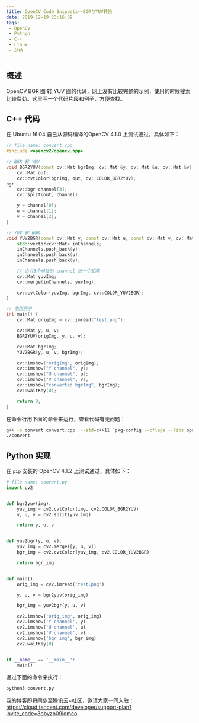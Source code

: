 ```yaml
---
title: OpenCV Code Snippets——BGR与YUV转换
date: 2019-12-19 23:16:39
tags:
 - OpenCV
 - Python
 - C++
 - Linux
 - 总结
---
```

## 概述
OpenCV BGR 图 转 YUV 图的代码，网上没有比较完整的示例，使用的时候搜索比较费劲。这里写一个代码片段和例子，方便查找。
<!--more-->

## C++ 代码
在 Ubuntu 16.04 自己从源码编译的OpenCV 4.1.0 上测试通过，具体如下：
```cpp
// file name: convert.cpp
#include <opencv2/opencv.hpp>

// BGR 转 YUV
void BGR2YUV(const cv::Mat bgrImg, cv::Mat &y, cv::Mat &u, cv::Mat &v) {
    cv::Mat out;
    cv::cvtColor(bgrImg, out, cv::COLOR_BGR2YUV);
bgr
    cv::bgr channel[3];
    cv::split(out, channel);

    y = channel[0];
    u = channel[1];
    v = channel[2];
}

// YUV 转 BGR
void YUV2BGR(const cv::Mat y, const cv::Mat u, const cv::Mat v, cv::Mat& bgrImg) {
    std::vector<cv::Mat> inChannels;
    inChannels.push_back(y);
    inChannels.push_back(u);
    inChannels.push_back(v);

    // 合并3个单独的 channel 进一个矩阵
    cv::Mat yuvImg;
    cv::merge(inChannels, yuvImg);

    cv::cvtColor(yuvImg, bgrImg, cv::COLOR_YUV2BGR);
}

// 使用例子
int main() {
    cv::Mat origImg = cv::imread("test.png");

    cv::Mat y, u, v;
    BGR2YUV(origImg, y, u, v);

    cv::Mat bgrImg;
    YUV2BGR(y, u, v, bgrImg);

    cv::imshow("origImg", origImg);
    cv::imshow("Y channel", y);
    cv::imshow("U channel", u);
    cv::imshow("V channel", v);
    cv::imshow("converted bgrImg", bgrImg);
    cv::waitKey(0);

    return 0;
}
```
在命令行用下面的命令来运行，查看代码有无问题：
```bash
g++ -o convert convert.cpp  --std=c++11 `pkg-config --cflags --libs opencv`
./convert
```

## Python 实现
在 `pip` 安装的 OpenCV 4.1.2 上测试通过，具体如下：
```python
# file name: convert.py
import cv2


def bgr2yuv(img):
    yuv_img = cv2.cvtColor(img, cv2.COLOR_BGR2YUV)
    y, u, v = cv2.split(yuv_img)

    return y, u, v


def yuv2bgr(y, u, v):
    yuv_img = cv2.merge([y, u, v])
    bgr_img = cv2.cvtColor(yuv_img, cv2.COLOR_YUV2BGR)

    return bgr_img


def main():
    orig_img = cv2.imread('test.png')

    y, u, v = bgr2yuv(orig_img)

    bgr_img = yuv2bgr(y, u, v)

    cv2.imshow('orig_img', orig_img)
    cv2.imshow('Y channel', y)
    cv2.imshow('U channel', u)
    cv2.imshow('V channel', v)
    cv2.imshow('bgr_img', bgr_img)
    cv2.waitKey(0)


if __name__ == '__main__':
    main()
```
通过下面的命令来执行：
```bash
python3 convert.py
```

我的博客即将同步至腾讯云+社区，邀请大家一同入驻：https://cloud.tencent.com/developer/support-plan?invite_code=3obyzp09lomco
